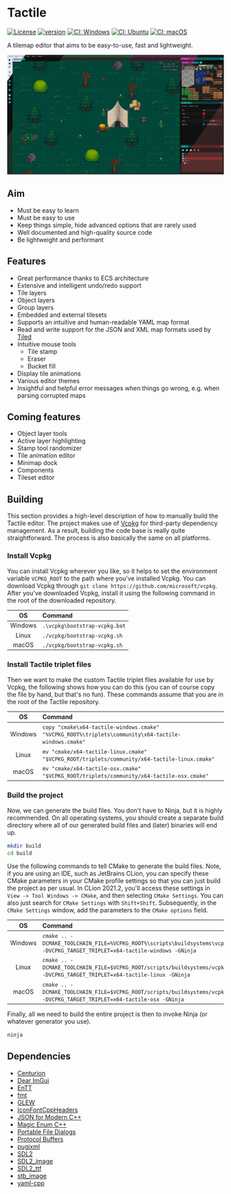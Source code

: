 # Tactile

[![License](https://img.shields.io/badge/license-GPL3-blue.svg)](https://opensource.org/licenses/GPL-3.0)
[![version](https://img.shields.io/github/v/release/albin-johansson/tactile)](https://github.com/albin-johansson/tactile/releases)
[![CI: Windows](https://github.com/albin-johansson/tactile/actions/workflows/windows.yml/badge.svg?branch=dev)](https://github.com/albin-johansson/tactile/actions/workflows/windows.yml)
[![CI: Ubuntu](https://github.com/albin-johansson/tactile/actions/workflows/ubuntu.yml/badge.svg?branch=dev)](https://github.com/albin-johansson/tactile/actions/workflows/ubuntu.yml)
[![CI: macOS](https://github.com/albin-johansson/tactile/actions/workflows/macos.yml/badge.svg?branch=dev)](https://github.com/albin-johansson/tactile/actions/workflows/macos.yml)

A tilemap editor that aims to be easy-to-use, fast and lightweight.

![example](meta/splash.png "splash")

## Aim

* Must be easy to learn
* Must be easy to use
* Keep things simple, hide advanced options that are rarely used
* Well documented and high-quality source code
* Be lightweight and performant

## Features

* Great performance thanks to ECS architecture
* Extensive and intelligent undo/redo support
* Tile layers
* Object layers
* Group layers
* Embedded and external tilesets
* Supports an intuitive and human-readable YAML map format
* Read and write support for the JSON and XML map formats used by [Tiled](https://www.mapeditor.org/)
* Intuitive mouse tools
  * Tile stamp
  * Eraser
  * Bucket fill
* Display tile animations
* Various editor themes
* Insightful and helpful error messages when things go wrong, e.g. when parsing corrupted maps

## Coming features

* Object layer tools
* Active layer highlighting
* Stamp tool randomizer
* Tile animation editor
* Minimap dock
* Components
* Tileset editor

## Building

This section provides a high-level description of how to manually build the Tactile editor. The
project makes use of [Vcpkg](https://github.com/microsoft/vcpkg) for third-party dependency
management. As a result, building the code base is really quite straightforward. The process is also
basically the same on all platforms.

### Install Vcpkg

You can install Vcpkg wherever you like, so it helps to set the environment variable `VCPKG_ROOT` to
the path where you've installed Vcpkg. You can download Vcpkg through `git clone https://github.com/microsoft/vcpkg`. After you've downloaded Vcpkg, install it using the following command in the root of the downloaded repository.

|   OS    | Command                       |
| :-----: | :---------------------------- |
| Windows | `.\vcpkg\bootstrap-vcpkg.bat` |
|  Linux  | `./vcpkg/bootstrap-vcpkg.sh`  |
|  macOS  | `./vcpkg/bootstrap-vcpkg.sh`  |

### Install Tactile triplet files

Then we want to make the custom Tactile triplet files available for use by Vcpkg, the following shows how you can do this (you can of course copy the file by hand, but that's no fun). These commands assume that you are in the root of the Tactile repository.

|   OS    | Command                                                                                              |
| :-----: | :--------------------------------------------------------------------------------------------------- |
| Windows | `copy "cmake\x64-tactile-windows.cmake" "%VCPKG_ROOT%\triplets\community\x64-tactile-windows.cmake"` |
|  Linux  | `mv "cmake/x64-tactile-linux.cmake" "$VCPKG_ROOT/triplets/community/x64-tactile-linux.cmake"`        |
|  macOS  | `mv "cmake/x64-tactile-osx.cmake" "$VCPKG_ROOT/triplets/community/x64-tactile-osx.cmake"`            |

### Build the project

Now, we can generate the build files. You don't have to Ninja, but it is highly recommended. On all operating systems, you should create a separate build directory where all of our generated build files and (later) binaries will end up.

```bash
mkdir build
cd build
```

Use the following commands to tell CMake to generate the build files. Note, if you are using an IDE, such as JetBrains CLion, you can specify these CMake parameters in your CMake profile settings so that you can just build the project as per usual. In CLion 2021.2, you'll access these settings in `View -> Tool Windows -> CMake`, and then selecting `CMake Settings`. You can also just search for `CMake Settings` with `Shift+Shift`. Subsequently, in the `CMake Settings` window, add the parameters to the `CMake options` field.

|   OS    | Command                                                                                                                            |
| :-----: | :--------------------------------------------------------------------------------------------------------------------------------- |
| Windows | `cmake .. -DCMAKE_TOOLCHAIN_FILE=%VCPKG_ROOT%\scripts\buildsystems\vcpkg.cmake -DVCPKG_TARGET_TRIPLET=x64-tactile-windows -GNinja` |
|  Linux  | `cmake .. -DCMAKE_TOOLCHAIN_FILE=$VCPKG_ROOT/scripts/buildsystems/vcpkg.cmake -DVCPKG_TARGET_TRIPLET=x64-tactile-linux -GNinja`    |
|  macOS  | `cmake .. -DCMAKE_TOOLCHAIN_FILE=$VCPKG_ROOT/scripts/buildsystems/vcpkg.cmake -DVCPKG_TARGET_TRIPLET=x64-tactile-osx -GNinja`      |

Finally, all we need to build the entire project is then to invoke Ninja (or whatever generator you use).

```bash
ninja
```

## Dependencies

* [Centurion](https://github.com/albin-johansson/centurion)
* [Dear ImGui](https://github.com/ocornut/imgui)
* [EnTT](https://github.com/skypjack/entt)
* [fmt](https://github.com/fmtlib/fmt)
* [GLEW](https://github.com/nigels-com/glew)
* [IconFontCppHeaders](https://github.com/juliettef/IconFontCppHeaders)
* [JSON for Modern C++](https://github.com/nlohmann/json)
* [Magic Enum C++](https://github.com/Neargye/magic_enum)
* [Portable File Dialogs](https://github.com/samhocevar/portable-file-dialogs)
* [Protocol Buffers](https://github.com/protocolbuffers/protobuf)
* [pugixml](https://github.com/zeux/pugixml)
* [SDL2](https://github.com/libsdl-org/SDL)
* [SDL2_image](https://github.com/libsdl-org/SDL_image)
* [SDL2_ttf](https://github.com/libsdl-org/SDL_ttf)
* [stb_image](https://github.com/nothings/stb)
* [yaml-cpp](https://github.com/jbeder/yaml-cpp)
